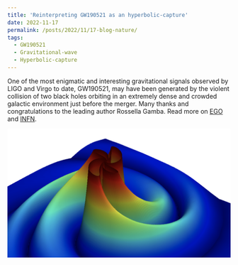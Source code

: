 ```yaml
---
title: 'Reinterpreting GW190521 as an hyperbolic-capture'
date: 2022-11-17
permalink: /posts/2022/11/17-blog-nature/
tags:
  - GW190521
  - Gravitational-wave
  - Hyperbolic-capture
---
```


One of the most enigmatic and interesting gravitational signals observed by LIGO and Virgo to date, GW190521, may have been generated by the violent collision of two black holes orbiting  in an extremely dense and crowded galactic environment just before the merger. Many thanks and congratulations to the leading author Rossella Gamba.
Read more on [EGO](https://www.ego-gw.it/blog/2022/11/17/new-paper-on-nature-astronomy-by-virgo-researchers-reinterprets-gw190521/?fbclid=IwAR0Pc-G5-kLs9QDMCs7X0u1ORguCduY8YVrITruBkFDfG8ITtto5iMQJ_YY) and [INFN](https://home.infn.it/it/comunicati-stampa/5360-l-eccentricita-dell-orbita-dei-buchi-neri-come-possibile-causa-di-segnali-gravitazionali-anomali?fbclid=IwAR1nUnGCbJNMvKxnk2goVElfmy4Pol9I5dxg_A9ZvCX0dSUr7A0sDThZuX0).

![Figure](/images/posts/2022-11-17-blog-nature.png)
